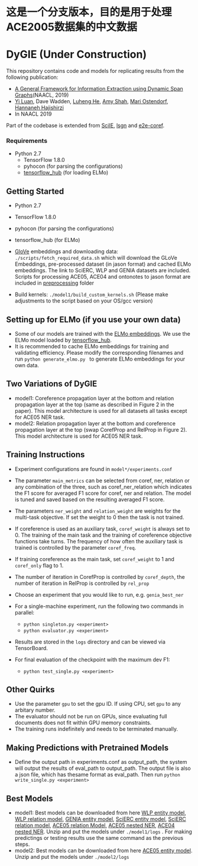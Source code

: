 # 这是一个分支版本，目的是用于处理ACE2005数据集的中文数据

# DyGIE (Under Construction)

This repository contains code and models for replicating results from the following publication:
* [A General Framework for Information Extraction using Dynamic Span Graphs](https://arxiv.org/pdf/1904.03296.pdf)(NAACL, 2019)
* [Yi Luan](http://ssli.ee.washington.edu/~luanyi/), Dave Wadden, [Luheng He](https://homes.cs.washington.edu/~luheng), [Amy Shah](https://www.linkedin.com/in/amy-shah14), [Mari Ostendorf](https://ssli.ee.washington.edu/people/mo/), [Hannaneh Hajishirzi](https://homes.cs.washington.edu/~hannaneh/)
* In NAACL 2019

Part of the codebase is extended from [SciIE](https://bitbucket.org/luanyi/scierc/src/master/), [lsgn](https://github.com/luheng/lsgn) and [e2e-coref](https://github.com/kentonl/e2e-coref). 

### Requirements
* Python 2.7
  * TensorFlow 1.8.0
  * pyhocon (for parsing the configurations)
  * [tensorflow_hub](https://www.tensorflow.org/hub/) (for loading ELMo)

## Getting Started
* Python 2.7
* TensorFlow 1.8.0
* pyhocon (for parsing the configurations)
* tensorflow_hub (for ELMo)

* [GloVe](https://nlp.stanford.edu/projects/glove/) embeddings and downloading data:  
`./scripts/fetch_required_data.sh`
which will download the GLoVe Embeddings, pre-processed dataset (in jason format) and cached ELMo embeddings. The link to SciERC, WLP and GENIA datasets are included. Scripts for processing ACE05, ACE04 and ontonotes to jason format are included in [preprocessing](https://github.com/luanyi/DyGIE/tree/master/preprocessing) folder 

* Build kernels: `./model1/build_custom_kernels.sh` (Please make adjustments to the script based on your OS/gcc version)

## Setting up for ELMo (if you use your own data)
* Some of our models are trained with the [ELMo embeddings](https://allennlp.org/elmo). We use the ELMo model loaded by [tensorflow_hub](https://www.tensorflow.org/hub/modules/google/elmo/1).
* It is recommended to cache ELMo embeddings for training and validating efficiency. Please modify the corresponding filenames and run
`python generate_elmo.py ` to generate ELMo embeddings for your own data.

## Two Variations of DyGIE
* model1: Coreference propagation layer at the bottom and relation propagation layer at the top (same as described in Figure 2 in the paper). This model architecture is used for all datasets all tasks except for ACE05 NER task.
* model2: Relation propagation layer at the bottom and coreference propagation layer at the top (swap CorefProp and RelProp in Figure 2). This model architecture is used for ACE05 NER task.

## Training Instructions

* Experiment configurations are found in `model*/experiments.conf`
* The parameter `main_metrics` can be selected from coref, ner, relation or any combination of the three, such as coref_ner_relation which indicates the F1 score for averaged F1 score for coref, ner and relation. The model is tuned and saved based on the resulting averaged F1 score.
* The parameters `ner_weight` and `relation_weight` are weights for the multi-task objective. If set the weight to 0 then the task is not trained.
* If coreference is used as an auxiliary task, `coref_weight` is always set to 0. The training of the main task and the training of coreference objective functions take turns. The frequency of how often the auxiliary task is trained is controlled by the parameter `coref_freq`.
* If training coreference as the main task, set `coref_weight` to 1 and `coref_only` flag to 1.
* The number of iteration in CorefProp is controlled by `coref_depth`, the number of iteration in RelProp is controlled by `rel_prop`
* Choose an experiment that you would like to run, e.g. `genia_best_ner`

* For a single-machine experiment, run the following two commands in parallel:
	* `python singleton.py <experiment>`
	* `python evaluator.py <experiment>`

* Results are stored in the `logs` directory and can be viewed via TensorBoard.
* For final evaluation of the checkpoint with the maximum dev F1:
	* `python test_single.py <experiment>`

## Other Quirks

* Use the parameter `gpu` to set the gpu ID. If using CPU, set `gpu` to any arbitary number. 
* The evaluator should not be run on GPUs, since evaluating full documents does not fit within GPU memory constraints.
* The training runs indefinitely and needs to be terminated manually. 

## Making Predictions with Pretrained Models
* Define the output path in experiments.conf as output_path, the system will output the results of eval_path to output_path. The output file is also a json file, which has thesame format as eval_path. Then run
`python write_single.py <experiment>`

## Best Models ##
* model1: Best models can be downloaded from here [WLP entity model](http://ssli.ee.washington.edu/tial/projects/DyGIE/models/wlp_best_ner.tar.gz), [WLP relation model](http://ssli.ee.washington.edu/tial/projects/DyGIE/models/wlp_best_relation.tar.gz), [GENIA entity model](http://ssli.ee.washington.edu/tial/projects/DyGIE/models/genia_best_ner.tar.gz), [SciERC entity model](http://ssli.ee.washington.edu/tial/projects/DyGIE/models/scierc_best_ner.tar.gz), [SciERC relation model](http://ssli.ee.washington.edu/tial/projects/DyGIE/models/scierc_best_relation.tar.gz), [ACE05 relation Model](http://ssli.ee.washington.edu/tial/projects/DyGIE/models/ace05_best_relation.tar.gz), [ACE05 nested NER](http://ssli.ee.washington.edu/tial/projects/DyGIE/models/ace2005_best_nested_ner.tar.gz), [ACE04 nested NER](http://ssli.ee.washington.edu/tial/projects/DyGIE/models/ace2004_best_nested_ner.tar.gz). Unzip and put the models under `./model1/logs` . For making predictings or testing results use the same command as the previous steps.
* model2: Best models can be downloaded from here [ACE05 entity model](http://ssli.ee.washington.edu/tial/projects/DyGIE/models/ace05_best_ner.tar.gz). Unzip and put the models under `./model2/logs`
